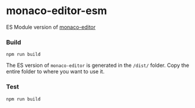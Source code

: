 # monaco-editor-esm
ES Module version of [monaco-editor](https://github.com/microsoft/monaco-editor)

### Build
```
npm run build
```

The ES version of `monaco-editor` is generated in the  `/dist/` folder. Copy the entire folder to where you want to use it.

### Test
```
npm run build
```
